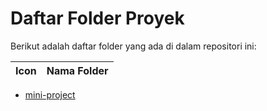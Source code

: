 # Daftar Folder Proyek

Berikut adalah daftar folder yang ada di dalam repositori ini:

| Icon | Nama Folder |
|------|-------------|
- [mini-project](./mini-project)


